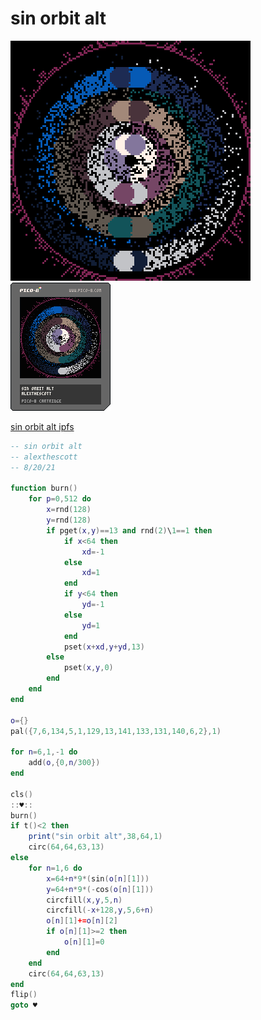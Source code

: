 <h1>sin orbit alt</h1>

<img src='sin_orbit_alt.gif'></img>
<img src='sin_orbit_alt.png'></img>

[sin orbit alt ipfs](https://cloudflare-ipfs.com/ipfs/QmXae8pafqpWScmAtumGjRELxQmembbF6LCxoNZP9iq482/)

``` Lua
-- sin orbit alt
-- alexthescott
-- 8/20/21

function burn()
	for p=0,512 do
		x=rnd(128)
		y=rnd(128)
		if pget(x,y)==13 and rnd(2)\1==1 then
			if x<64 then
				xd=-1
			else
				xd=1
			end
			if y<64 then
				yd=-1
			else
				yd=1
			end
			pset(x+xd,y+yd,13)
		else
			pset(x,y,0)
		end
	end
end

o={}
pal({7,6,134,5,1,129,13,141,133,131,140,6,2},1)

for n=6,1,-1 do
	add(o,{0,n/300})
end

cls()
::♥::
burn()
if t()<2 then
	print("sin orbit alt",38,64,1)
	circ(64,64,63,13)
else
	for n=1,6 do
		x=64+n*9*(sin(o[n][1]))
		y=64+n*9*(-cos(o[n][1]))
		circfill(x,y,5,n)
		circfill(-x+128,y,5,6+n)
		o[n][1]+=o[n][2]
		if o[n][1]>=2 then
			o[n][1]=0
		end
	end
	circ(64,64,63,13)
end
flip()
goto ♥
```